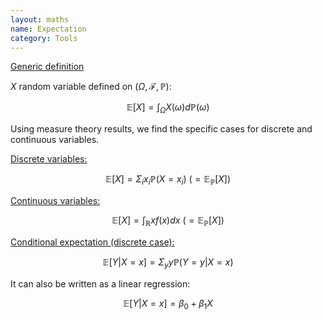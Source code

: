 ```yaml
---
layout: maths
name: Expectation
category: Tools
---
```


<ins>Generic definition</ins>

$X$ random variable defined on $(\Omega, \mathcal{F} ,\mathbb{P})$:

$$\mathbb{E}[X] = \int_{\Omega} X(\omega) d\mathbb{P}(\omega)$$

Using measure theory results, we find the specific cases for discrete
and continuous variables.

<ins>Discrete variables:</ins>

$$\mathbb{E}[X] = \Sigma_i x_i \mathbb{P}(X=x_i)~(= \mathbb{E}_{\mathbb{P}}[X])$$

<ins>Continuous variables:</ins>

$$\mathbb{E}[X] = \int_\mathbb{R} x f(x) dx~(= \mathbb{E}_{\mathbb{P}}[X])$$

<ins>Conditional expectation (discrete case):</ins>

$$\mathbb{E}[Y|X=x] = \Sigma_y y \mathbb{P}(Y=y | X=x)$$

It can also be written as a linear regression:

$$\mathbb{E}[Y|X=x] = \beta_0 + \beta_1 X$$